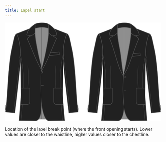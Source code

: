 ```yaml
---
title: Lapel start
---
```


![Lapel start](lapelstart.svg)

Location of the lapel break point (where the front opening starts). Lower values are closer to the waistline, higher values closer to the chestline.